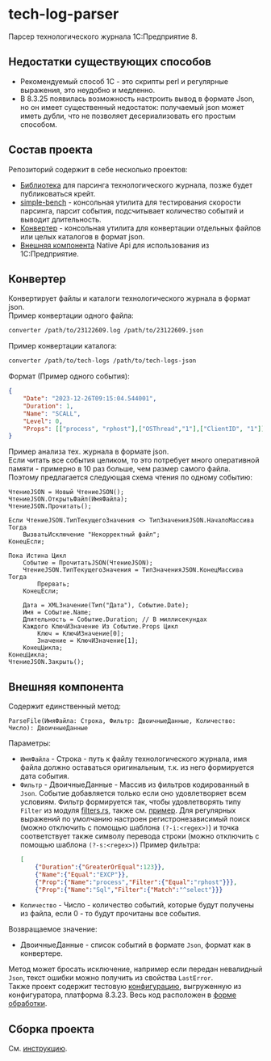 # tech-log-parser
Парсер технологического журнала 1С:Предприятие 8.

## Недостатки существующих способов
- Рекомендуемый способ 1С - это скрипты perl и регулярные выражения, это неудобно и медленно.
- В 8.3.25 появилась возможность настроить вывод в формате Json, но он имеет существенный недостаток: получаемый json может иметь дубли, что не позволяет десериализовать его простым способом.

## Состав проекта
Репозиторий содержит в себе несколько проектов:
- [Библиотека](parser) для парсинга технологического журнала, позже будет публиковаться крейт.
- [simple-bench](tests/simple-bench) - консольная утилита для тестирования скорости парсинга, парсит события, подсчитывает количество событий и выводит длительность.
- [Конвертер](converter) - консольная утилита для конвертации отдельных файлов или целых каталогов в формат json.
- [Внешняя компонента](addin) Native Api для использования из 1С:Предприятие.

## Конвертер
Конвертирует файлы и каталоги технологического журнала в формат json.  
Пример конвертации одного файла:
```sh
converter /path/to/23122609.log /path/to/23122609.json
```
Пример конвертации каталога:
```sh
converter /path/to/tech-logs /path/to/tech-logs-json
```
Формат (Пример одного события):
```json
{
    "Date": "2023-12-26T09:15:04.544001",
    "Duration": 1,
    "Name": "SCALL",
    "Level": 0,
    "Props": [["process", "rphost"],["OSThread","1"],["ClientID", "1"]]
}
```
Пример анализа тех. журнала в формате json.  
Если читать все события целиком, то это потребует много оперативной памяти - примерно в 10 раз больше, чем размер самого файла. Поэтому предлагается следующая схема чтения по одному событию:
```bsl
ЧтениеJSON = Новый ЧтениеJSON();
ЧтениеJSON.ОткрытьФайл(ИмяФайла);
ЧтениеJSON.Прочитать();

Если ЧтениеJSON.ТипТекущегоЗначения <> ТипЗначенияJSON.НачалоМассива Тогда
    ВызватьИсключение "Некорректный файл";
КонецЕсли;

Пока Истина Цикл
    Событие = ПрочитатьJSON(ЧтениеJSON);
    ЧтениеJSON.ТипТекущегоЗначения = ТипЗначенияJSON.КонецМассива Тогда
        Прервать;
    КонецЕсли;

    Дата = XMLЗначение(Тип("Дата"), Событие.Date);
    Имя = Событие.Name;
    Длительность = Событие.Duration; // В миллисекундах
    Каждого КлючИЗначение Из Событие.Props Цикл
        Ключ = КлючИЗначение[0];
        Значение = КлючИЗначение[1];
    КонецЦикла;
КонецЦикла;
ЧтениеJSON.Закрыть();
```

## Внешняя компонента
Содержит единственный метод:
```
ParseFile(ИмяФайла: Строка, Фильтр: ДвоичныеДанные, Количество: Число): ДвоичныеДанные
```
Параметры:
- `ИмяФайла` - Строка - путь к файлу технологического журнала, имя файла должно оставаться оригинальным, т.к. из него формируется дата события.
- `Фильтр` - ДвоичныеДанные - Массив из фильтров кодированный в `Json`. Событие добавляется только если оно удовлетворяет всем условиям. Фильтр формируется так, чтобы удовлетворять типу `Filter` из модуля [filters.rs](addin/src/filters.rs), также см. [пример](addin/conf1c/DataProcessors/ТехЖурнал/Forms/Форма/Ext/Form/Module.bsl). Для регулярных выражений по умолчанию настроен регистронезависимый поиск (можно отключить с помощью шаблона `(?-i:<regex>)`) и точка соответствует также символу перевода строки (можно отключить с помощью шаблона `(?-s:<regex>)`)
Пример фильтра:
    ```json
    [
        {"Duration":{"GreaterOrEqual":123}},
        {"Name":{"Equal":"EXCP"}},
        {"Prop":{"Name":"process","Filter":{"Equal":"rphost"}}},
        {"Prop":{"Name":"Sql","Filter":{"Match":"^select"}}}
    ```
- `Количество` - Число - количество событий, которые будут получены из файла, если 0 - то будут прочитаны все события.

Возвращаемое значение:
- ДвоичныеДанные - список событий в формате `Json`, формат как в конвертере.

Метод может бросать исключение, например если передан невалидный `Json`, текст ошибки можно получить из свойства `LastError`.  
Также проект содержит тестовую [конфигурацию](addin/conf1c), выгруженную из конфигуратора, платформа 8.3.23. Весь код расположен в [форме обработки](addin/conf1c/DataProcessors/ТехЖурнал/Forms/Форма/Ext/Form/Module.bsl).

## Сборка проекта
См. [инструкцию](https://github.com/medigor/rust-build-scripts).
